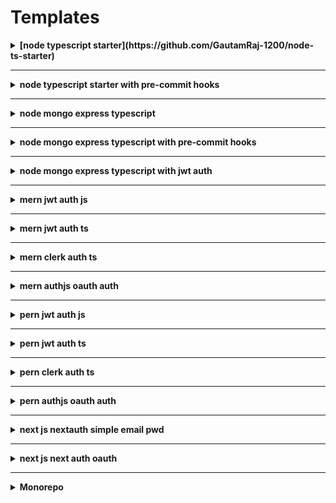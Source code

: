 # Templates

<details>
	<summary><strong>[node typescript starter](https://github.com/GautamRaj-1200/node-ts-starter)</strong></summary>
	
A foundational template for any Node.js project using TypeScript. It's configured with essential tools for development, linting, and code formatting to ensure code quality and consistency from the start.

- [x] **node**: The runtime environment for executing JavaScript on the server.
- [x] **typescript**: A statically typed superset of JavaScript that enhances code quality and maintainability.
- [x] **nodemon**: Automatically restarts the node application when file changes in the directory are detected.
- [x] **eslint**: A pluggable and configurable linter tool for identifying and reporting on patterns in JavaScript and TypeScript.
- [x] **prettier**: An opinionated code formatter that enforces a consistent style by parsing your code and re-printing it.
- [x] **gitignore**: A file specifying intentionally untracked files to be ignored by Git.
- [x] **Add type module in package json**: Configures the project to use ES modules, allowing for `import` and `export` syntax.
- [ ] **bash script**: A script for automating setup or deployment tasks (to be added).
- [x] [**Github**](https://github.com/GautamRaj-1200/node-ts-starter)
 
</details>

***

<details>
	<summary><strong>node typescript starter with pre-commit hooks</strong></summary>
	
Builds upon the basic `node typescript starter` by integrating pre-commit hooks. This ensures that code is automatically linted and formatted before it's committed, maintaining high code quality across the project.

- [x] **node**: Server-side JavaScript runtime.
- [x] **typescript**: Statically typed JavaScript superset.
- [x] **nodemon**: Monitors for file changes and auto-restarts the application.
- [x] **eslint**: For static code analysis and enforcing coding standards.
- [x] **prettier**: For consistent code formatting.
- [x] **gitignore**: To exclude unnecessary files from version control.
- [x] **husky**: Enables Git hooks to easily run scripts at different stages of the git process.
- [x] **commitlint**: Checks if your commit messages meet the conventional commit format.
- [x] **lint-staged**: Runs linters on staged git files, preventing bad code from being committed.
- [ ] **bash script**: Automation script for setup/deployment (to be added).

</details>

***

<details>
	<summary><strong>node mongo express typescript</strong></summary>
	
A comprehensive backend starter template for building RESTful APIs. It combines the power of Node.js and Express with TypeScript for type safety and MongoDB for a flexible, NoSQL database solution.

- [x] **node**: The core JavaScript runtime.
- [x] **typescript**: For writing scalable and robust server-side code.
- [x] **nodemon**: For efficient development workflow.
- [x] **eslint**: To maintain code quality.
- [x] **prettier**: For uniform code style.
- [x] **gitignore**: Standard git ignore configuration.
- [ ] **bash script**: Automation script (to be added).

</details>

***

<details>
	<summary><strong>node mongo express typescript with pre-commit hooks</strong></summary>
	
This template enhances the `node mongo express typescript` stack with automated checks before each commit. It's ideal for team projects where maintaining a consistent and error-free codebase is crucial.

- [x] **node**: JavaScript runtime environment.
- [x] **typescript**: Typed JavaScript for robust applications.
- [x] **nodemon**: Auto-restarts the app during development.
- [x] **eslint**: Code linting to catch errors early.
- [x] **prettier**: Automated code formatting.
- [x] **gitignore**: Specifies files for Git to ignore.
- [x] **husky**: Manages and runs Git hooks.
- [x] **commitlint**: Enforces commit message conventions.
- [x] **lint-staged**: Runs linters against staged files.
- [ ] **bash script**: Automation script (to be added).

</details>

***

<details>
	<summary><strong>node mongo express typescript with jwt auth</strong></summary>
	
A secure backend template that includes user authentication using JSON Web Tokens (JWT). It provides a solid foundation for applications requiring user login and protected routes, built with the robust combination of Node.js, Express, MongoDB, and TypeScript.

- [x] **node**: The underlying runtime.
- [x] **express**: Web framework for building APIs.
- [x] **mongodb**: NoSQL database for storing user and application data.
- [x] **typescript**: For type-safe development.
- [x] **jwt**: Implements JSON Web Tokens for secure user authentication and authorization.
- [x] **bcrypt**: For hashing passwords before storing them in the database.
- [x] **Pre-configured routes**: Includes routes for user registration, login, and protected endpoints.
- [ ] **bash script**: Automation script (to be added).

</details>

***

<details>
	<summary><strong>mern jwt auth js</strong></summary>
	
A full-stack template using the MERN stack (MongoDB, Express, React, Node.js) with JavaScript. It comes with a complete JWT authentication flow, including user registration, login, and protected frontend routes.

- [x] **MongoDB**: The NoSQL database.
- [x] **Express**: The backend web framework.
- [x] **React**: The frontend library for building the user interface (using JavaScript).
- [x] **Node.js**: The backend runtime.
- [x] **JWT Authentication**: A complete implementation for securing the application.
- [x] **React Router**: For handling client-side routing.
- [x] **Axios**: For making HTTP requests from the frontend to the backend.

</details>

***

<details>
	<summary><strong>mern jwt auth ts</strong></summary>
	
A type-safe version of the MERN stack template. This template leverages TypeScript across the entire stack (React frontend and Node/Express backend) for improved developer experience and fewer runtime errors. It includes a full JWT authentication system.

- [x] **MongoDB**: NoSQL database.
- [x] **Express**: Backend framework (with TypeScript).
- [x] **React**: Frontend library (with TypeScript and TSX).
- [x] **Node.js**: Backend runtime.
- [x] **JWT Authentication**: End-to-end type-safe authentication flow.
- [x] **Type-safe API routes**: Ensures that frontend requests match backend expectations.

</details>

***

<details>
	<summary><strong>mern clerk auth ts</strong></summary>
	
A modern MERN (TypeScript) stack template that integrates [Clerk](https://clerk.com/) for a complete user management solution. This significantly simplifies authentication and user profile management, offering features like social sign-on, multi-factor authentication, and pre-built UI components out of the box.

- [x] **MongoDB, Express, React (TypeScript), Node.js**: The core MERN stack.
- [x] **Clerk Integration**: Replaces a manual JWT setup with Clerk's robust services.
- [x] **Pre-built UI Components**: Utilizes Clerk's `<SignUp />`, `<SignIn />`, and `<UserProfile />` components for a quick setup.
- [x] **Session Management**: Leverages Clerk's secure session management.

</details>

***

<details>
	<summary><strong>mern authjs oauth auth</strong></summary>
	
A full-stack MERN template that uses [Auth.js](https://authjs.dev/) (formerly NextAuth.js) for handling OAuth authentication. This is ideal for applications that need to support multiple social login providers (e.g., Google, GitHub, Facebook) with ease.

- [x] **MongoDB, Express, React, Node.js**: The core MERN stack.
- [x] **Auth.js**: Implemented on the Express backend to handle OAuth flows and session management.
- [x] **Provider Configuration**: Easily configurable to add a wide range of OAuth providers.
- [x] **Frontend Integration**: React frontend is set up to interact with the Auth.js backend endpoints for login and session status.

</details>

***

<details>
	<summary><strong>pern jwt auth js</strong></summary>
	
A full-stack template featuring the PERN stack (PostgreSQL, Express, React, Node.js) with JavaScript. This is a great choice for applications that require a relational database. It includes a complete JWT authentication implementation.

- [x] **PostgreSQL**: A powerful, open-source object-relational database system.
- [x] **Express**: Backend web framework.
- [x] **React**: Frontend library.
- [x] **Node.js**: Backend runtime.
- [x] **JWT Authentication**: Secure authentication flow using a relational database.
- [x] **Sequelize/Prisma**: An ORM (Object-Relational Mapper) might be included to interact with the PostgreSQL database.

</details>

***

<details>
	<summary><strong>pern jwt auth ts</strong></summary>
	
A type-safe version of the PERN stack template. It uses TypeScript for the React frontend and the Node.js/Express backend, providing strong typing and better tooling when working with a PostgreSQL database.

- [x] **PostgreSQL**: Relational database.
- [x] **Express** (TypeScript): Type-safe backend framework.
- [x] **React** (TypeScript): Type-safe frontend library.
- [x] **Node.js**: Backend runtime.
- [x] **JWT Authentication**: End-to-end type-safe authentication.
- [x] **Type-safe ORM**: Likely includes a type-safe ORM like Prisma or TypeORM.

</details>

***

<details>
	<summary><strong>pern clerk auth ts</strong></summary>
	
A modern, type-safe PERN stack template that integrates [Clerk](https://clerk.com/) for streamlined user management. This template is perfect for a developer who wants the power of a relational database with the simplicity of a managed authentication service.

- [x] **PostgreSQL, Express, React (TypeScript), Node.js**: The core PERN stack.
- [x] **Clerk Integration**: Offloads user management to Clerk's secure and feature-rich platform.
- [x] **Simplified Auth**: Reduces the complexity of building and maintaining authentication logic.

</details>

***

<details>
	<summary><strong>pern authjs oauth auth</strong></summary>
	
A full-stack PERN template that utilizes [Auth.js](https://authjs.dev/) for robust OAuth authentication. It's designed for applications that need to connect with various third-party login providers while using a relational database.

- [x] **PostgreSQL, Express, React, Node.js**: The core PERN stack.
- [x] **Auth.js**: Handles the complexities of OAuth flows.
- [x] **Adapter for Database**: Uses an Auth.js adapter (like the Prisma adapter) to store user and session data in the PostgreSQL database.

</details>

***

<details>
	<summary><strong>next js nextauth simple email pwd</strong></summary>
	
A starter template for a [Next.js](https://nextjs.org/) application featuring basic email and password authentication using [NextAuth.js](https://next-auth.js.org/) (now Auth.js). It provides a secure, server-side authentication solution that is tightly integrated with the Next.js framework.

- [x] **Next.js**: The React framework for production.
- [x] **NextAuth.js**: Provides a complete authentication solution.
- [x] **Credentials Provider**: Configured for handling email and password login.
- [x] **Database Adapter**: Includes an adapter (e.g., for Prisma) to connect to a database for user storage.
- [x] **Protected Pages/API Routes**: Demonstrates how to protect routes and APIs based on user session.

</details>

***

<details>
	<summary><strong>next js next auth oauth</strong></summary>
	
An advanced Next.js template that leverages NextAuth.js to implement OAuth authentication. This template makes it easy to add social login options like Google, GitHub, Twitter, and more to your Next.js application.

- [x] **Next.js**: The core framework.
- [x] **NextAuth.js**: The authentication library.
- [x] **OAuth Providers**: Pre-configured examples for popular OAuth providers.
- [x] **Customizable Callbacks**: Shows how to handle user data after a successful sign-in.
- [x] **Session Management**: Securely manages user sessions using cookies or JWTs.

</details>

***

<details>
	<summary><strong>Monorepo</strong></summary>
	
A repository structure template for managing multiple projects (e.g., a frontend app, a backend API, shared libraries) within a single repository. This approach simplifies dependency management and improves code sharing across projects.

- [x] **Turborepo/Lerna/Nx**: Likely uses a build system/tool like Turborepo, Lerna, or Nx to manage the monorepo.
- [x] **Shared Packages**: Includes a `packages` or `libs` directory for shared code, such as UI components, utility functions, or type definitions.
- [x] **Apps**: An `apps` directory containing the individual applications (e.g., `web`, `api`).
- [x] **Unified Tooling**: Centralized configuration for tools like TypeScript, ESLint, and Prettier.
- [x] **Efficient CI/CD**: Build systems can intelligently run tests and build only the projects that have changed.

</details>
